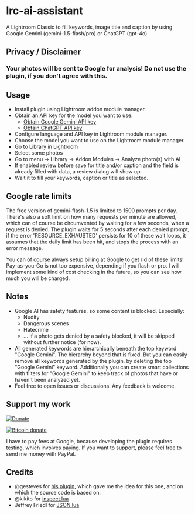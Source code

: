 # lrc-ai-assistant

A Lightroom Classic to fill keywords, image title and caption by using Google Gemini (gemini-1.5-flash/pro) or ChatGPT (gpt-4o)

## Privacy / Disclaimer
### Your photos will be sent to Google for analysis! Do not use the plugin, if you don't agree with this.

## Usage
* Install plugin using Lightroom addon module manager.
* Obtain an API key for the model you want to use:
  * [Obtain Google Gemini API key](https://aistudio.google.com/app/apikey)
  * [Obtain ChatGPT API key](https://platform.openai.com/api-keys)
* Configure language and API key in Lightroom module manager.
* Choose the model you want to use on the Lightroom module manager.
* Go to Library in Lightroom
* Select some photos
* Go to menu -> Library -> Addon Modules -> Analyze photo(s) with AI
* If enabled review before save for title and/or caption and the field is already filled with data, a review dialog will show up.
* Wait it to fill your keywords, caption or title as selected.

## Google rate limits
The free version of gemini-flash-1.5 is limited to 1500 prompts per day. 
There's also a soft limit on how many requests per minute are allowed, which can of course be circumvented by waiting for a few seconds, when a request is denied.
The plugin waits for 5 seconds after each denied prompt, if the error 'RESOURCE_EXHAUSTED' persists for 10 of these wait loops, it assumes that the daily limit has been hit, and stops the process with an error message. 

You can of course always setup billing at Google to get rid of these limits! Pay-as-you-Go is not too expensive, depending if you flash or pro.
I will implement some kind of cost checking in the future, so you can see how much you will be charged.


## Notes
* Google AI has safety features, so some content is blocked. Especially:
  * Nudity
  * Dangerous scenes
  * Hatecrime
  * ...
 If a photo gets denied by a safety blocked, it will be skipped without further notice (for now).
* All generated keywords are hierarchically beneath the top keyword "Google Gemini". The hierarchy beyond that is fixed.
  But you can easily remove all keywords generated by the plugin, by deleting the top "Google Gemini" keyword.
  Additionally you can create smart collections with filters for "Google Gemini" to keep track of photos that have or haven't been analyzed yet.
* Feel free to open issues or discussions. Any feedback is welcome.

## Support my work
[![Donate](https://img.shields.io/badge/Donate-PayPal-green.svg)](https://www.paypal.com/donate/?hosted_button_id=2LL4K9LN5CFA6)

[![Bitcoin donate](https://bitcoli.com/img/logo-20.png)](https://bitcoli.com/donate/boandlk)

I have to pay fees at Google, because developing the plugin requires testing, which involves paying. If you want to support, please feel free to send me money with PayPal.

## Credits
* @gesteves for [his plugin](https://github.com/gesteves/lightroom-alt-text-plugin), which gave me the idea for this one, and on which the source code is based on.
* @kikito for [inspect.lua](http://github.com/kikito/inspect.lua)
* Jeffrey Friedl for [JSON.lua](http://regex.info/blog/lua/json)
